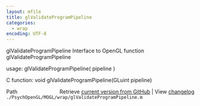 ```yaml
---
layout: mfile
title: glValidateProgramPipeline
categories:
  - wrap
encoding: UTF-8
---
```


glValidateProgramPipeline  Interface to OpenGL function glValidateProgramPipeline

usage:  glValidateProgramPipeline( pipeline )

C function:  void glValidateProgramPipeline(GLuint pipeline)


<div class="code_header" style="text-align:right;">
  <span style="float:left;">Path&nbsp;&nbsp;</span> <span class="counter">Retrieve <a href=
  "https://raw.github.com/Psychtoolbox-3/Psychtoolbox-3/beta/./PsychOpenGL/MOGL/wrap/glValidateProgramPipeline.m">current version from GitHub</a> | View <a href=
  "https://github.com/Psychtoolbox-3/Psychtoolbox-3/commits/beta/./PsychOpenGL/MOGL/wrap/glValidateProgramPipeline.m">changelog</a></span>
</div>
<div class="code">
  <code>./PsychOpenGL/MOGL/wrap/glValidateProgramPipeline.m</code>
</div>
